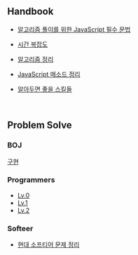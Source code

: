 ## Handbook
- [알고리즘 풀이를 위한 JavaScript 필수 문법](https://github.com/wayandway/algorithms-javascript/blob/main/handbook/grammar.md)

- [시간 복잡도](https://github.com/wayandway/algorithms-javascript/blob/main/handbook/time-complexity.md)

- [알고리즘 정리](https://github.com/wayandway/algorithms-javascript/blob/main/handbook/algorithms/algorithms.md) 

- [JavaScript 메소드 정리](https://github.com/wayandway/algorithms-javascript/blob/main/handbook/methods.md) 

- [알아두면 좋을 스킬들](https://github.com/wayandway/algorithms-javascript/blob/main/handbook/skills.md)

<br/>


## Problem Solve

### BOJ

[구현](https://github.com/wayandway/algorithms-javascript/blob/main/boj/구현/구현.md) <br/>



### Programmers

- [Lv.0](https://github.com/wayandway/algorithms-javascript/blob/main/programmers/Lv0/Lv0.md) <br/>
- [Lv.1](https://github.com/wayandway/algorithms-javascript/blob/main/programmers/Lv1/Lv1.md) <br/>
- [Lv.2](https://github.com/wayandway/algorithms-javascript/blob/main/programmers/Lv2/Lv2.md)


### Softeer
- [현대 소프티어 문제 정리](https://github.com/wayandway/algorithms-javascript/blob/main/softeer/softeer.md)